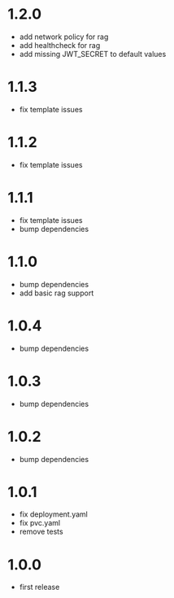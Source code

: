 # 1.2.0
- add network policy for rag
- add healthcheck for rag
- add missing JWT_SECRET to default values

# 1.1.3
- fix template issues

# 1.1.2
- fix template issues

# 1.1.1
- fix template issues
- bump dependencies

# 1.1.0
- bump dependencies
- add basic rag support

# 1.0.4
- bump dependencies

# 1.0.3
- bump dependencies

# 1.0.2
- bump dependencies

# 1.0.1
- fix deployment.yaml
- fix pvc.yaml
- remove tests

# 1.0.0
- first release
